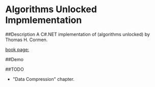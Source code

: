Algorithms Unlocked Impmlementation
==================================

##Description
A C#.NET implementation of (algorithms unlocked) by Thomas H. Cormen.

[book page:](https://mitpress.mit.edu/books/algorithms-unlocked)

##Demo


##TODO
* "Data Compression" chapter.